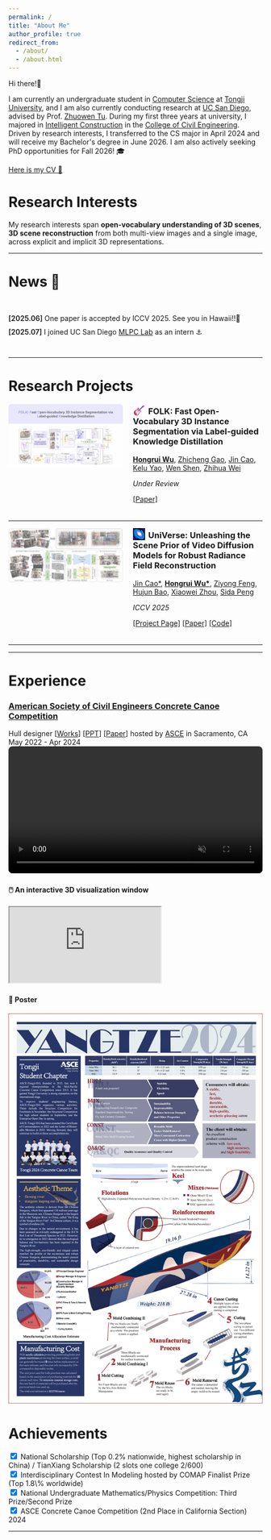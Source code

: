 ```yaml
---
permalink: /
title: "About Me"
author_profile: true
redirect_from: 
  - /about/
  - /about.html
---
```


Hi there!👋

I am currently an undergraduate student in [Computer Science](https://see-en.tongji.edu.cn/info/1010/1271.htm) at [Tongji University](https://en.tongji.edu.cn/p/), and I am also currently conducting research at [UC San Diego](https://ucsd.edu/), advised by Prof. [Zhuowen Tu](https://pages.ucsd.edu/~ztu/). During my first three years at university, I majored in [Intelligent Construction](https://civileng.tongji.edu.cn/civilengen/18034/list.htm) in the [College of Civil Engineering](https://civileng.tongji.edu.cn/civilengen/main.htm). Driven by research interests, I transferred to the CS major in April 2024 and will receive my Bachelor's degree in June 2026. I am also actively seeking PhD opportunities for Fall 2026! 🎓

<a href="/files/cv.pdf" class="cv-button" target="_blank"> 
  Here is my CV 📄
</a>


Research Interests
======
My research interests span **open-vocabulary understanding of 3D scenes**, **3D scene reconstruction** from both multi-view images and a single image, across explicit and implicit 3D representations.

---

News 📢
======

<div style="max-width:850px;margin:0 auto;padding:20px 0;">
<ul style="list-style:none;padding-left:0;margin:0;">
<li style="margin:6px 0;line-height:1.5;">
<span style="font-weight:600;">[2025.06]</span>
One paper is accepted by ICCV 2025. See you in Hawaii!!🌺
</li>
<li style="margin:6px 0;line-height:1.5;">
<span style="font-weight:600;">[2025.07]</span>
I joined UC San Diego <a href="https://pages.ucsd.edu/~ztu/Group.htm" target="_blank" rel="noopener">MLPC Lab</a> as an intern ⚓
</li>
</ul>
</div>


---

Research Projects
======
<!-- <div style="display: flex; align-items: flex-start; margin-bottom: 20px;">
   <div style="flex: 0 0 45%; margin-right: 20px;">
       <div class="image-hover-container">
           <!-- <img src="../images/MOSS_Homepage.png" style="width: 100%; height: auto;"/> 
          <a href="https://youtu.be/bWvvBuXxSN4?feature=shared" target="_blank">
              <img src="../images/MOSS_Homepage.png" alt="MOSS Homepage" style="width: 100%; height: auto;"/>
          </a>
       </div>
   </div>
   <div style="flex: 0 0 50%;">
       <h3 style="margin-top: 0;"><img src="..\images\favicon-192x192.png" style="height: 1.5em; width: 1.5em; vertical-align: -0.3em; margin-right: 2px;">MOSS: Mask-Oriented Open-Set for 3D Scene Segmentation using Superpoint</h3>
       <p><em>Preparing for ICCV 2025</em></p>
       <p>
           <a href="../files/MOSS_pre.pdf">[PPT]</a>
           <a href="https://www.youtube.com/watch?v=iVQH0lNJSas">[Video]</a>
       </p>
       <p>
           The voiceover in the videos was created using ByteDance's Model <a href="https://www.doubao.com/">Doubao</a> that cloned my voice!
       </p>
   </div>
</div>

<hr>

<div style="display: flex; align-items: flex-start; margin-bottom: 20px;">
   <div style="flex: 0 0 45%; margin-right: 20px;">
       <div class="image-hover-container">
           <img src="../images/Universe_pre.png" style="width: 100%; height: auto;"/>
       </div>
   </div>
   <div style="flex: 0 0 50%;">
       <h3 style="margin-top: 0;"><img src="..\images\universe.png" style="height: 1.5em; width: 1.5em; vertical-align: -0.3em; margin-right: 2px;"><strong>Universe</strong>: Unleashing the Consistent Prior of Video Diffusion Models for Robust Reconstruction</h3>
       <p><em>Preparing for ICCV 2025</em></p>
       <p>
           <a href="../files/Universe_pre.pdf">[PPT]</a> The full details will be presented in an interview/online chat with you!
       </p>
   </div>
</div>
 -->




<div style="display: flex; align-items: flex-start; margin-bottom: 20px;">
   <div style="flex: 0 0 45%; margin-right: 20px;">
       <div class="image-hover-container">
           <img src="images/FOLK.png" style="width: 100%; height: auto; opacity: 0.6; object-fit: cover; border-radius: 5px;" alt="dgsct">
       </div>
   </div>
   <div style="flex: 0 0 50%;">
       <h3 style="margin-top: 0;">
           <img src="images/FOLK_logo.png" style="height: 1.5em; width: 1.5em; vertical-align: -0.3em; margin-right: 2px;">
           <strong>FOLK: Fast Open-Vocabulary 3D Instance Segmentation via Label-guided Knowledge Distillation</strong>
       </h3>
       <p><a href="https://onehfr.github.io/" target="_blank"><strong>Hongrui Wu</strong></a>, <a href="" target="_blank">Zhicheng Gao</a>, <a href="https://jin-cao-tma.github.io/" target="_blank">Jin Cao</a>, <a href="" target="_blank">Kelu Yao</a>, <a href="https://ada-shen.github.io/" target="_blank">Wen Shen</a>, <a href="https://www.semanticscholar.org/author/Zhihua-Wei/143628849" target="_blank">Zhihua Wei</a></p>
       <p><em>Under Review</em></p>
       <p>
           <a href="https://arxiv.org/abs/2510.08849" target="_blank">[Paper]</a>
       </p>
   </div>
</div>



<hr>

<div style="display: flex; align-items: flex-start; margin-bottom: 20px;">
   <div style="flex: 0 0 45%; margin-right: 20px;">
       <div class="image-hover-container">
           <img src="images/universe.png" style="width: 100%; height: auto; opacity: 0.6; object-fit: cover; border-radius: 5px;" alt="dgsct">
       </div>
   </div>
   <div style="flex: 0 0 50%;">
       <h3 style="margin-top: 0;">
           <img src="images/universe_logo.png" style="height: 1.5em; width: 1.5em; vertical-align: -0.3em; margin-right: 2px;">
           <strong>UniVerse: Unleashing the Scene Prior of Video Diffusion Models for Robust Radiance Field Reconstruction</strong>
       </h3>
       <a href="https://jin-cao-tma.github.io/" target="_blank">Jin Cao*</a>, <a href="https://onehfr.github.io/" target="_blank"><strong>Hongrui Wu*</strong></a>, <a href="https://xzhou.me/" target="_blank">Ziyong Feng</a>, <a href="https://xzhou.me/" target="_blank">Hujun Bao</a>, <a href="https://pengsida.net/" target="_blank">Xiaowei Zhou</a>, <a href="https://pengsida.net/" target="_blank">Sida Peng</a></p>
       <p><em>ICCV 2025</em></p>
       <p>
           <a href="https://jin-cao-tma.github.io/UniVerse.github.io/" target="_blank">[Project Page]</a>
           <a href="https://arxiv.org/abs/2510.01669" target="_blank">[Paper]</a>
           <a href="https://github.com/zju3dv/UniVerse" target="_blank">[Code]</a>
           <a href="https://github.com/zju3dv/UniVerse/stargazers" target="_blank">
             <img src="https://img.shields.io/github/stars/zju3dv/UniVerse?style=social&amp;label=Stars" alt=""/>
           </a>
       </p>
   </div>
</div>








<hr>
<hr>


Experience
======

<div class="projects">
  <div class="project-item">
    <div class="project-content">
      <h3><a href="https://onehfr.github.io/portfolio/project-1/">American Society of Civil Engineers Concrete Canoe Competition</a></h3>
      <div class="project-meta">
        <span class="role">Hull designer</span>
        <span class="links">
          [<a href="https://onehfr.github.io/portfolio/">Works</a>]
          [<a href="https://docs.google.com/presentation/d/12NBXRfv-bkYV1_H_B_a9v2MSho-ZQoks/edit?usp=drive_link&ouid=104071984654367651910&rtpof=true&sd=true">PPT</a>]
          [<a href="../files/ASCE_project_proposal.pdf">Paper</a>]
        </span>
        <span class="supervisor">hosted by <a href="https://www.linkedin.com/company/americansocietyofcivilengineers" target="_blank">ASCE</a> in Sacramento, CA</span>
        <span class="date">May 2022 - Apr 2024</span>
      </div>
    </div>
    <div class="project-image">
      <video 
        autoplay 
        loop 
        muted 
        controls
        playsinline
        style="width: 100%; border-radius: 8px;">
        <source src="/images/p4-video2.mp4" type="video/mp4">
      </video>
    </div>
  </div>
  <div class="c-viewer viewer-container">
    <div class="c-viewer__model">
      <h4 class="c-viewer__title">🖱️ An interactive 3D visualization window</h4>
      <iframe 
        title="Canoe2024-Tongji-Yangtze 3D model - Sketchfab"
        class="c-viewer__iframe"
        src="https://sketchfab.com/models/8775df6e6d034f1ebfdcba0f3ba1b717/embed?autostart=1&amp;internal=1&amp;tracking=0&amp;ui_infos=0&amp;ui_snapshots=1&amp;ui_stop=0&amp;ui_watermark=0"
        id="api-frame"
        allow="autoplay; fullscreen; xr-spatial-tracking"
        xr-spatial-tracking="true"
        execution-while-out-of-viewport="true"
        execution-while-not-rendered="true"
        web-share="true"
        allowfullscreen="">
      </iframe>
    </div>
    <div class="c-viewer__poster">
      <h4 class="c-viewer__title">🎨 Poster</h4>
      <img src="/images/p4-poster.png" alt="p4-poster" class="c-viewer__image">
    </div>
  </div>
</div>

<!--
<div class="projects">
  <div class="project-item">
    <div class="project-content">
      <h3><a href="https://onehfr.github.io/portfolio/project-2/"> Multi-Source Time Series Prediction for Urban Infrastructure Health</a></h3>
      <div class="project-meta">
        <span class="role">Intern team leader</span>
        <span class="supervisor">supervised by <a href="https://scholar.google.com/citations?user=HRdSfmkAAAAJ&hl=en">Prof. Jiazeng Shan</a> in <a href="https://www.glodon.com/en/">Glodon</a></span>
        <span class="date">Mar 2023 - Apr 2024</span>
      </div>
    </div>
    <div class="project-image">
      <img src="/images/p2.png" alt="LSTM">
    </div>
  </div>
</div>


<div class="projects">
  <div class="project-item">
    <div class="project-content">
      <h3><a href="https://onehfr.github.io/portfolio/">2023-2024 Object Oriented Programming Homework @Tongji</a></h3>
      <div class="project-meta">
        <span class="role">Code course</span>
        <span class="links">
          [<a href="https://github.com/oneHFR/24-25-OOP">Code</a>]
          [<a href="../files/Report-magic-ball.pdf">Report</a>]
        </span>
        <span class="date">💥 PopStar 💣 Minesweeper</span>
      </div>
    </div>
    <div class="project-image">
      <video 
        autoplay 
        loop 
        muted 
        controls
        playsinline
        style="width: 100%; border-radius: 8px;">
        <source src="/images/p3-video.mp4" type="video/mp4">
      </video>
    </div>
  </div>
</div>


<hr>
<hr> -->




Achievements
======
<div class="achievements" style="text-align: left;">
  <div class="achievement-item">
    <div class="custom-checkbox">
      <input type="checkbox" id="achievement1" checked>
      <label for="achievement1">National Scholarship (Top 0.2% nationwide, highest scholarship in China) / TianXiang Scholarship (2 slots one college 2/600)</label>
    </div>
  </div>
  <div class="achievement-item">
    <div class="custom-checkbox">
      <input type="checkbox" id="achievement2" checked>
      <label for="achievement2">Interdisciplinary Contest In Modeling hosted by COMAP Finalist Prize (Top 1.8\% worldwide)</label>
    </div>
  </div>
  <div class="achievement-item">
    <div class="custom-checkbox">
      <input type="checkbox" id="achievement3" checked>
      <label for="achievement3">National Undergraduate Mathematics/Physics Competition: Third Prize/Second Prize</label>
    </div>
  </div>
  <!-- <div class="achievement-item">
    <div class="custom-checkbox">
      <input type="checkbox" id="achievement4" checked>
      <label for="achievement4">International Concrete Dragon Boat Competition 2nd Prize</label>
    </div>
  </div> -->
  <div class="achievement-item">
    <div class="custom-checkbox">
      <input type="checkbox" id="achievement5" checked>
      <label for="achievement5">ASCE Concrete Canoe Competition (2nd Place in California Section) 2024</label>
    </div>
  </div>
</div>

<!-- # Hi there, you are visitor No.  -->
<!-- ![Visitor Count](https://profile-counter.glitch.me/onehfr/count.svg) -->

<hr>

<!-- 
Ma
======
Th -->